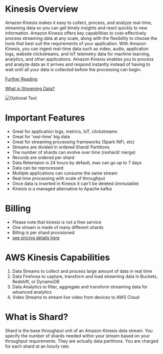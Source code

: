 # Kinesis Overview

Amazon Kinesis makes it easy to collect, process, and analyze real-time, streaming data so you can get timely insights and react quickly to new information. Amazon Kinesis offers key capabilities to cost-effectively process streaming data at any scale, along with the flexibility to choose the tools that best suit the requirements of your application. With Amazon Kinesis, you can ingest real-time data such as video, audio, application logs, website clickstreams, and IoT telemetry data for machine learning, analytics, and other applications. Amazon Kinesis enables you to process and analyze data as it arrives and respond instantly instead of having to wait until all your data is collected before the processing can begin.

[Further Reading](https://docs.aws.amazon.com/cdk/api/latest/docs/aws-kinesis-readme.html)

[What is Streaming Data?](https://aws.amazon.com/streaming-data/#:~:text=Streaming%20data%20includes%20a%20wide,devices%20or%20instrumentation%20in%20data)


![Optional Text](https://d2908q01vomqb2.cloudfront.net/da4b9237bacccdf19c0760cab7aec4a8359010b0/2018/08/16/diagram-how-it-works-kinesis-data-streams.249630c459ffe210d013ad06a0f6899ebea1304b.png)

# Important Features

- Great for application logs, metrics, IoT, clickstreams
- Great for 'real-time' big data
- Great for streaming processing frameworks (Spark NiFi, etc)
- Streams are divided in ordered Shard/ Partitions
- The number of shards can evolve over time (reshard/ merge)
- Records are ordered per shard
- Data Retentaion is 24 hours by default, max can go up to 7 days
- Data can be reprocessed
- Multiple applications can consume the same stream
- Real time processing with scale of throughput
- Once data is inserted in Kinesis it can't be deleted (immutable)
- Kinesis is a managed alternative to Apache kafka

# Billing
- Please note that kinesis is not a free service
- One stream is made of many different shards
- Billing is per shard provisioned
- [see pricing details here](https://aws.amazon.com/kinesis/data-streams/pricing/)


# AWS Kinesis Capabilities
1. Data Streams to collect and process large amount of data in real time
2. Data Firehose to capture, transform and load streaming data in Buckets, Redshift, or DynamoDB
3. Data Analytics to filter, aggregate and transform streaming data for advanced analytics
4. Video Streams to stream live video from devices to AWS Cloud

# What is Shard? 

Shard is the base throughput unit of an Amazon Kinesis data stream. You specify the number of shards needed within your stream based on your throughput requirements. They are actually data partitions. You are charged for each shard at an hourly rate.
